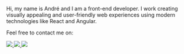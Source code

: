 Hi, my name is André and I am a front-end developer. I work creating visually appealing and user-friendly web experiences using modern technologies like React and Angular.

Feel free to contact me on:

<a href="https://www.linkedin.com/in/andregamma/">
  <img src="https://img.shields.io/badge/LinkedIn-230f2b?style=for-the-badge&logo=linkedin&logoColor=white&labelColor=blue&color=blue" />
</a>
<a href="https://twitter.com/_andregamma">
  <img src="https://img.shields.io/badge/Twitter-1DA1F2?style=for-the-badge&logo=twitter&logoColor=white" />
</a>
<a href="https://www.instagram.com/_andreg.16/">
  <img src="https://img.shields.io/badge/Instagram-230f2b?style=for-the-badge&logo=instagram&logoColor=white&color=dd2a7b&labelColor=dd2a7b" />
</a>
